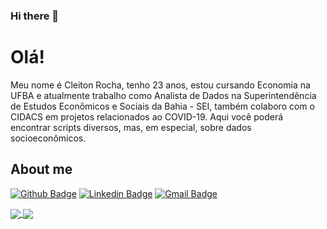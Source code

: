 ### Hi there 👋

# Olá!
  
Meu nome é Cleiton Rocha, tenho 23 anos, estou cursando Economia na UFBA e atualmente trabalho como Analista de Dados na Superintendência de Estudos Econômicos e Sociais da Bahia - SEI, também colaboro com o CIDACS em projetos relacionados ao COVID-19. Aqui você poderá encontrar scripts diversos, mas, em especial, sobre dados socioeconômicos. 
 
## About me 
[![Github Badge](https://img.shields.io/badge/-Github-000?style=flat-square&logo=Github&logoColor=white&link=https://github.com/CleitonOERocha)](https://github.com/CleitonOERocha)
[![Linkedin Badge](https://img.shields.io/badge/-LinkedIn-blue?style=flat-square&logo=Linkedin&logoColor=white&link=www.linkedin.com/in/cleitonoerocha/)](www.linkedin.com/in/cleitonoerocha/)
[![Gmail Badge](https://img.shields.io/badge/-Gmail-c14438?style=flat-square&logo=Gmail&logoColor=white&link=mailto:cleitonotavio058@gmail.com)](mailto:cleitonotavio058@gmail.com)


<a href="https://github.com/CleitonOERocha/github-readme-stats">
  <img align="center" src="https://github-readme-stats.vercel.app/api/top-langs/?username=CleitonOERocha&langs_count=3&theme=tokyonight&layout=compact" />
</a>
<a href="https://github-readme-stats.vercel.app/api?username=CleitonOERocha">
  <img align="center" src="https://github-readme-stats.vercel.app/api?username=CleitonOERocha&show_icons=true&theme=tokyonight" />
</a>
